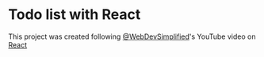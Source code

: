 # Todo list with React

This project was created following [@WebDevSimplified](https://github.com/WebDevSimplified)'s YouTube video on [React](https://youtu.be/Rh3tobg7hEo?si=-a9FydTbRrbTJdj4)
